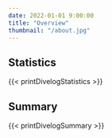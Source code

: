 ```yaml
---
date: 2022-01-01 9:00:00
title: "Overview"
thumbnail: "/about.jpg"
---
```


<h2 id="Statistics">Statistics</h2>

{{< printDivelogStatistics >}}

<h2 id="summary">Summary</h2>

{{< printDivelogSummary >}}
